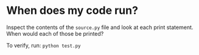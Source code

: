 # When does my code run?

Inspect the contents of the `source.py` file and look at each print statement.
When would each of those be printed?

To verify, run: `python test.py`
